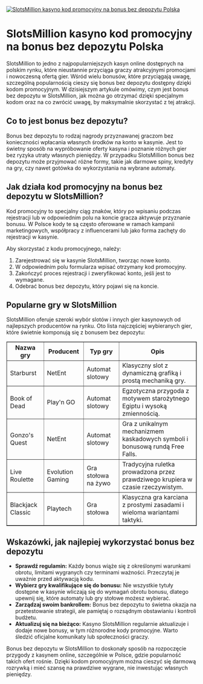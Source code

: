 [![SlotsMillion kasyno kod promocyjny na bonus bez depozytu Polska](https://123-caf.pages.dev/gitsignup.png)](https://vrmoo.ru/Bt82HjjY)

<h1>SlotsMillion kasyno kod promocyjny na bonus bez depozytu Polska</h1> <p>SlotsMillion to jedno z najpopularniejszych kasyn online dostępnych na polskim rynku, które nieustannie przyciąga graczy atrakcyjnymi promocjami i nowoczesną ofertą gier. Wśród wielu bonusów, które przyciągają uwagę, szczególną popularnością cieszy się bonus bez depozytu dostępny dzięki kodom promocyjnym. W dzisiejszym artykule omówimy, czym jest bonus bez depozytu w SlotsMillion, jak można go otrzymać dzięki specjalnym kodom oraz na co zwrócić uwagę, by maksymalnie skorzystać z tej atrakcji.</p>  <h2>Co to jest bonus bez depozytu?</h2> <p>Bonus bez depozytu to rodzaj nagrody przyznawanej graczom bez konieczności wpłacania własnych środków na konto w kasynie. Jest to świetny sposób na wypróbowanie oferty kasyna i poznanie różnych gier bez ryzyka utraty własnych pieniędzy. W przypadku SlotsMillion bonus bez depozytu może przyjmować różne formy, takie jak darmowe spiny, kredyty na gry, czy nawet gotówka do wykorzystania na wybrane automaty.</p>  <h2>Jak działa kod promocyjny na bonus bez depozytu w SlotsMillion?</h2> <p>Kod promocyjny to specjalny ciąg znaków, który po wpisaniu podczas rejestracji lub w odpowiednim polu na koncie gracza aktywuje przyznanie bonusu. W Polsce kody te są często oferowane w ramach kampanii marketingowych, współpracy z influencerami lub jako forma zachęty do rejestracji w kasynie.</p> <p>Aby skorzystać z kodu promocyjnego, należy:</p> <ol>   <li>Zarejestrować się w kasynie SlotsMillion, tworząc nowe konto.</li>   <li>W odpowiednim polu formularza wpisać otrzymany kod promocyjny.</li>   <li>Zakończyć proces rejestracji i zweryfikować konto, jeśli jest to wymagane.</li>   <li>Odebrać bonus bez depozytu, który pojawi się na koncie.</li> </ol>  <h2>Popularne gry w SlotsMillion</h2> <p>SlotsMillion oferuje szeroki wybór slotów i innych gier kasynowych od najlepszych producentów na rynku. Oto lista najczęściej wybieranych gier, które świetnie komponują się z bonusem bez depozytu:</p> <table border="1" cellpadding="8" cellspacing="0">   <thead>     <tr>       <th>Nazwa gry</th>       <th>Producent</th>       <th>Typ gry</th>       <th>Opis</th>     </tr>   </thead>   <tbody>     <tr>       <td>Starburst</td>       <td>NetEnt</td>       <td>Automat slotowy</td>       <td>Klasyczny slot z dynamiczną grafiką i prostą mechaniką gry.</td>     </tr>     <tr>       <td>Book of Dead</td>       <td>Play'n GO</td>       <td>Automat slotowy</td>       <td>Egzotyczna przygoda z motywem starożytnego Egiptu i wysoką zmiennością.</td>     </tr>     <tr>       <td>Gonzo's Quest</td>       <td>NetEnt</td>       <td>Automat slotowy</td>       <td>Gra z unikalnym mechanizmem kaskadowych symboli i bonusową rundą Free Falls.</td>     </tr>     <tr>       <td>Live Roulette</td>       <td>Evolution Gaming</td>       <td>Gra stołowa na żywo</td>       <td>Tradycyjna ruletka prowadzona przez prawdziwego krupiera w czasie rzeczywistym.</td>     </tr>     <tr>       <td>Blackjack Classic</td>       <td>Playtech</td>       <td>Gra stołowa</td>       <td>Klasyczna gra karciana z prostymi zasadami i wieloma wariantami taktyki.</td>     </tr>   </tbody> </table>  <h2>Wskazówki, jak najlepiej wykorzystać bonus bez depozytu</h2> <ul>   <li><strong>Sprawdź regulamin:</strong> Każdy bonus wiąże się z określonymi warunkami obrotu, limitami wygranych czy terminami ważności. Przeczytaj je uważnie przed aktywacją kodu.</li>   <li><strong>Wybierz gry kwalifikujące się do bonusu:</strong> Nie wszystkie tytuły dostępne w kasynie wliczają się do wymagań obrotu bonusu, dlatego upewnij się, które automaty lub gry stołowe możesz wybierać.</li>   <li><strong>Zarządzaj swoim bankrollem:</strong> Bonus bez depozytu to świetna okazja na przetestowanie strategii, ale pamiętaj o rozsądnym obstawianiu i kontroli budżetu.</li>   <li><strong>Aktualizuj się na bieżąco:</strong> Kasyno SlotsMillion regularnie aktualizuje i dodaje nowe bonusy, w tym różnorodne kody promocyjne. Warto śledzić oficjalne komunikaty lub społeczności graczy.</li> </ul>  <p>Bonus bez depozytu w SlotsMillion to doskonały sposób na rozpoczęcie przygody z kasynem online, szczególnie w Polsce, gdzie popularność takich ofert rośnie. Dzięki kodom promocyjnym można cieszyć się darmową rozrywką i mieć szansę na prawdziwe wygrane, nie inwestując własnych pieniędzy.</p>